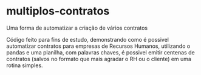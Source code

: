 # multiplos-contratos
Uma forma de automatizar a criação de vários contratos

Código feito para fins de estudo, demonstrando como é possivel automatizar contratos para empresas de Recursos Humanos, utilizando o pandas e uma planilha,
com palavras chaves, é possivel emitir centenas de contratos (salvos no formato que mais agradar o RH ou o cliente) em uma rotina simples.
